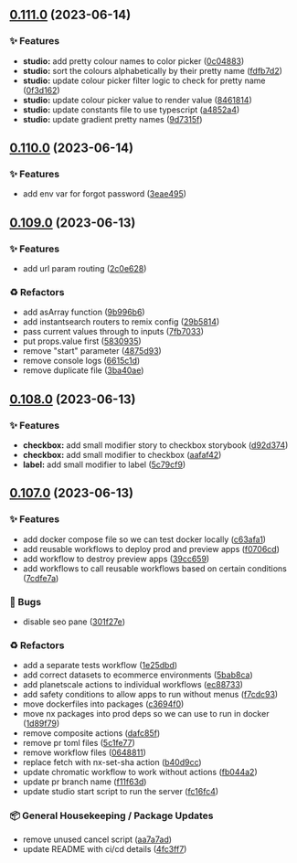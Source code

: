 ## [0.111.0](https://github.com/Open-Study-College/osc/compare/v0.110.0...v0.111.0) (2023-06-14)


### ✨ Features

* **studio:** add pretty colour names to color picker ([0c04883](https://github.com/Open-Study-College/osc/commit/0c04883ae27ae49ab863ddc1e43ffab7b9a1a36a))
* **studio:** sort the colours alphabetically by their pretty name ([fdfb7d2](https://github.com/Open-Study-College/osc/commit/fdfb7d2633a1b62f1131caceabe76fa855cd6084))
* **studio:** update colour picker filter logic to check for pretty name ([0f3d162](https://github.com/Open-Study-College/osc/commit/0f3d16292ea5a1a99802c010b02a0fbc77c40b9c))
* **studio:** update colour picker value to render value ([8461814](https://github.com/Open-Study-College/osc/commit/84618145e9b03fa785fab9de816e38eebd0a4cd8))
* **studio:** update constants file to use typescript ([a4852a4](https://github.com/Open-Study-College/osc/commit/a4852a4a02a3c6051094b0b97116995f59266a7e))
* **studio:** update gradient pretty names ([9d7315f](https://github.com/Open-Study-College/osc/commit/9d7315fb70e35a8d41d79dc48caa864c7e93632b))

## [0.110.0](https://github.com/Open-Study-College/osc/compare/v0.109.0...v0.110.0) (2023-06-14)


### ✨ Features

* add env var for forgot password ([3eae495](https://github.com/Open-Study-College/osc/commit/3eae495e6a0a81f38bcc005283db4d69ee5529e6))

## [0.109.0](https://github.com/Open-Study-College/osc/compare/v0.108.0...v0.109.0) (2023-06-13)


### ✨ Features

* add url param routing ([2c0e628](https://github.com/Open-Study-College/osc/commit/2c0e6286cb95633f20063bb59ede33950b476241))


### ♻️ Refactors

* add asArray function ([9b996b6](https://github.com/Open-Study-College/osc/commit/9b996b6b6664658d56cc129f278263fc3e1619a6))
* add instantsearch routers to remix config ([29b5814](https://github.com/Open-Study-College/osc/commit/29b58144b5b18290b0294bd21dd2730846f7ae88))
* pass current values through to inputs ([7fb7033](https://github.com/Open-Study-College/osc/commit/7fb70334d6b5eb6a760cbf0eca31003c3d89e9f7))
* put props.value first ([5830935](https://github.com/Open-Study-College/osc/commit/5830935fa0c7366c7748955efa2fe9855242e8a9))
* remove "start" parameter ([4875d93](https://github.com/Open-Study-College/osc/commit/4875d931a90b38808215ce70eba925951f66f4d6))
* remove console logs ([6615c1d](https://github.com/Open-Study-College/osc/commit/6615c1da7e79f7ee90d094c90b9d2f1fc2afb6fd))
* remove duplicate file ([3ba40ae](https://github.com/Open-Study-College/osc/commit/3ba40aefe01c1618a4738d4a55992bb10ad31624))

## [0.108.0](https://github.com/Open-Study-College/osc/compare/v0.107.0...v0.108.0) (2023-06-13)


### ✨ Features

* **checkbox:** add small modifier story to checkbox storybook ([d92d374](https://github.com/Open-Study-College/osc/commit/d92d3743f0405b0a05c53ac5d6dba368de652ad0))
* **checkbox:** add small modifier to checkbox ([aafaf42](https://github.com/Open-Study-College/osc/commit/aafaf426bfcb7a479017d77541fad7cc0876c3a5))
* **label:** add small modifier to label ([5c79cf9](https://github.com/Open-Study-College/osc/commit/5c79cf9cf11a0c57a51f1749cefcba0338e38509))

## [0.107.0](https://github.com/Open-Study-College/osc/compare/v0.106.1...v0.107.0) (2023-06-13)


### ✨ Features

* add docker compose file so we can test docker locally ([c63afa1](https://github.com/Open-Study-College/osc/commit/c63afa13b4e6e682943cc9733da3edc547c3b4d6))
* add reusable workflows to deploy prod and preview apps ([f0706cd](https://github.com/Open-Study-College/osc/commit/f0706cda53edb5ea61da88771ab585dca28dc6d3))
* add workflow to destroy preview apps ([39cc659](https://github.com/Open-Study-College/osc/commit/39cc659b8c09fcfa5e1209e3eb1eb86f585b8cc3))
* add workflows to call reusable workflows based on certain conditions ([7cdfe7a](https://github.com/Open-Study-College/osc/commit/7cdfe7a2c8d11b8a5ec5cbfde69221fbbd419be7))


### 🐛 Bugs

* disable seo pane ([301f27e](https://github.com/Open-Study-College/osc/commit/301f27e724c5eb187deae70c11bde169c5399aec))


### ♻️ Refactors

* add a separate tests workflow ([1e25dbd](https://github.com/Open-Study-College/osc/commit/1e25dbdebec797971edcadaf4abc604ff99bcd62))
* add correct datasets to ecommerce environments ([5bab8ca](https://github.com/Open-Study-College/osc/commit/5bab8ca848bf9c811765e9e0b2fb11dcbfed544c))
* add planetscale actions to individual workflows ([ec88733](https://github.com/Open-Study-College/osc/commit/ec8873342b2c25cf0057509d5d035f68cb50db6c))
* add safety conditions to allow apps to run without menus ([f7cdc93](https://github.com/Open-Study-College/osc/commit/f7cdc9346deeb2c8e0ebab044dd34409c43766ba))
* move dockerfiles into packages ([c3694f0](https://github.com/Open-Study-College/osc/commit/c3694f0879e61d3dde4a9605621e1011907e58b9))
* move nx packages into prod deps so we can use to run in docker ([1d89f79](https://github.com/Open-Study-College/osc/commit/1d89f793bf02d47b015f07dfb4d20109cdea9adc))
* remove composite actions ([dafc85f](https://github.com/Open-Study-College/osc/commit/dafc85f23fc4fe97e243f434442389e4da1006b0))
* remove pr toml files ([5c1fe77](https://github.com/Open-Study-College/osc/commit/5c1fe7725ad562cebfb6c1ba3b67e00b1f2f5e67))
* remove workflow files ([0648811](https://github.com/Open-Study-College/osc/commit/0648811ed70498e6211ee255bd485d4bf0036bf9))
* replace fetch with nx-set-sha action ([b40d9cc](https://github.com/Open-Study-College/osc/commit/b40d9cc1100e24d71350aad52d2c843869286b29))
* update chromatic workflow to work without actions ([fb044a2](https://github.com/Open-Study-College/osc/commit/fb044a29ad51625dc933e531d0990bc328c215a5))
* update pr branch name ([f11f63d](https://github.com/Open-Study-College/osc/commit/f11f63d180b9cf7071a0257e3db606df31233656))
* update studio start script to run the server ([fc16fc4](https://github.com/Open-Study-College/osc/commit/fc16fc4931ba5f1312546ca86810903757e20fa1))


### 📦 General Housekeeping / Package Updates

* remove unused cancel script ([aa7a7ad](https://github.com/Open-Study-College/osc/commit/aa7a7ad7808d6767ad579b8cf20f8d6a69a5571d))
* update README with ci/cd details ([4fc3ff7](https://github.com/Open-Study-College/osc/commit/4fc3ff7e23a99a771504e3a4e8ffd3288e0d476e))


